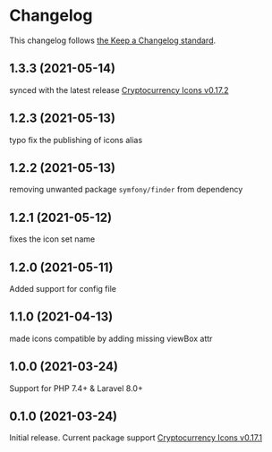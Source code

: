 # Changelog

This changelog follows [the Keep a Changelog standard](https://keepachangelog.com).

## 1.3.3 (2021-05-14)
synced with the latest release [Cryptocurrency Icons v0.17.2](https://github.com/spothq/cryptocurrency-icons/releases/tag/v0.17.2)

## 1.2.3 (2021-05-13)
typo fix the publishing of icons alias

## 1.2.2 (2021-05-13)
removing unwanted package `symfony/finder` from dependency

## 1.2.1 (2021-05-12)
fixes the icon set name

## 1.2.0 (2021-05-11)
Added support for config file

## 1.1.0 (2021-04-13)
made icons compatible by adding missing viewBox attr


## 1.0.0 (2021-03-24)

Support for PHP 7.4+ & Laravel 8.0+

## 0.1.0 (2021-03-24)

Initial release.
Current package support [Cryptocurrency Icons v0.17.1](https://github.com/spothq/cryptocurrency-icons/releases/tag/v0.17.1)
